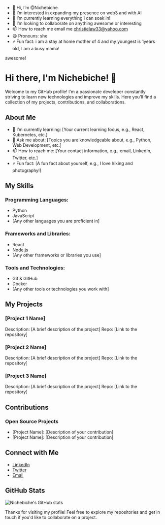 - 👋 Hi, I’m @Nichebiche
- 👀 I’m interested in expanding my presence on web3 and with AI 
- 🌱 I’m currently learning everything i can soak in!
- 💞️ I’m looking to collaborate on anything awesome or interesting 
- 📫 How to reach me email me christielaw33@yahoo.com
- 😄 Pronouns: she 
- ⚡ Fun fact: i am a stay at home mother of 4 and my youngest is 1years old, I am a busy mama! 

<!---
Nichebiche/Nichebiche is a ✨ special ✨ repository because its `README.md` (this file) appears on your GitHub profile.
You can click the Preview link to take a look at your changes.
--->awesome!

# Hi there, I'm Nichebiche! 👋

Welcome to my GitHub profile! I'm a passionate developer constantly striving to learn new technologies and improve my skills. Here you'll find a collection of my projects, contributions, and collaborations.

## About Me

- 🌱 I’m currently learning: [Your current learning focus, e.g., React, Kubernetes, etc.]
- 💬 Ask me about: [Topics you are knowledgeable about, e.g., Python, Web Development, etc.]
- 📫 How to reach me: [Your contact information, e.g., email, LinkedIn, Twitter, etc.]
- ⚡ Fun fact: [A fun fact about yourself, e.g., I love hiking and photography!]

## My Skills

### Programming Languages:
- Python
- JavaScript
- [Any other languages you are proficient in]

### Frameworks and Libraries:
- React
- Node.js
- [Any other frameworks or libraries you use]

### Tools and Technologies:
- Git & GitHub
- Docker
- [Any other tools or technologies you work with]

## My Projects

### [Project 1 Name]
Description: [A brief description of the project]
Repo: [Link to the repository]

### [Project 2 Name]
Description: [A brief description of the project]
Repo: [Link to the repository]

### [Project 3 Name]
Description: [A brief description of the project]
Repo: [Link to the repository]

## Contributions

### Open Source Projects
- [Project Name]: [Description of your contribution]
- [Project Name]: [Description of your contribution]

## Connect with Me

- [LinkedIn](https://www.linkedin.com/in/nichebiche)
- [Twitter](https://twitter.com/nichebiche)
- [Email](mailto:your-email@example.com)

## GitHub Stats

![Nichebiche's GitHub stats](https://github-readme-stats.vercel.app/api?username=Nichebiche&show_icons=true&theme=radical)

Thanks for visiting my profile! Feel free to explore my repositories and get in touch if you'd like to collaborate on a project.
